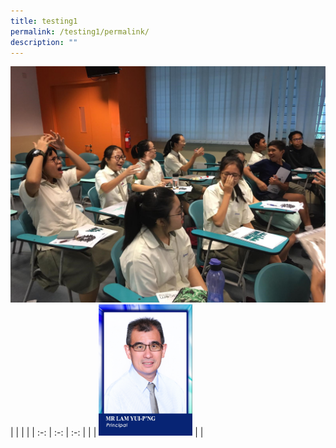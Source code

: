 ```yaml
---
title: testing1
permalink: /testing1/permalink/
description: ""
---
```

![](/images/3a.jpg)
| |  |  |
| :-: | :-: | :-: |
|    | <img src="/images/_P_Mr%20Lam%20Yui-P'ng.jpg" style="width:150px; aspect-ratio:1/1.4">     |  |